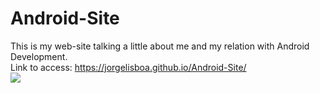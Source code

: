 # Android-Site

This is my web-site talking a little about me and my relation with Android Development.
<br>
Link to access: https://jorgelisboa.github.io/Android-Site/
<br>
<img src="https://cdn.discordapp.com/attachments/827680106775969833/896922948500340756/unknown.png">
